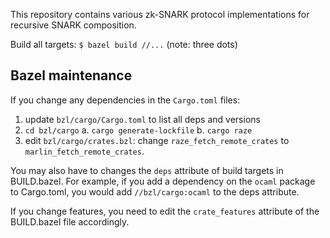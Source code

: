 This repository contains various zk-SNARK protocol implementations for recursive SNARK composition.

Build all targets: `$ bazel build //...` (note: three dots)


## Bazel maintenance

If you change any dependencies in the `Cargo.toml` files:

1. update `bzl/cargo/Cargo.toml` to list all deps and versions
2. `cd bzl/cargo`
   a. `cargo generate-lockfile`
   b. `cargo raze`
3. edit `bzl/cargo/crates.bzl`: change `raze_fetch_remote_crates` to
   `marlin_fetch_remote_crates`.

You may also have to changes the `deps` attribute of build targets in
BUILD.bazel. For example, if you add a dependency on the `ocaml`
package to Cargo.toml, you would add `//bzl/cargo:ocaml` to the deps
attribute.

If you change features, you need to edit the `crate_features`
attribute of the BUILD.bazel file accordingly.

